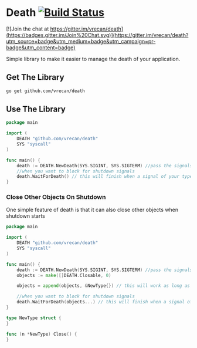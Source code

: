 # Death [![Build Status](https://travis-ci.org/vrecan/death.svg?branch=master)](https://travis-ci.org/vrecan/death)

[![Join the chat at https://gitter.im/vrecan/death](https://badges.gitter.im/Join%20Chat.svg)](https://gitter.im/vrecan/death?utm_source=badge&utm_medium=badge&utm_campaign=pr-badge&utm_content=badge)
<p>Simple library to make it easier to manage the death of your application.</p>

## Get The Library

```bash
go get github.com/vrecan/death
```
## Use The Library

```go
package main

import (
	DEATH "github.com/vrecan/death"
	SYS "syscall"
)

func main() {
	death := DEATH.NewDeath(SYS.SIGINT, SYS.SIGTERM) //pass the signals you want to end your application
	//when you want to block for shutdown signals
	death.WaitForDeath() // this will finish when a signal of your type is sent to your application
}
```

### Close Other Objects On Shutdown
<p>One simple feature of death is that it can also close other objects when shutdown starts</p>

```go
package main

import (
	DEATH "github.com/vrecan/death"
	SYS "syscall"
)

func main() {
	death := DEATH.NewDeath(SYS.SIGINT, SYS.SIGTERM) //pass the signals you want to end your application
	objects := make([]DEATH.Closable, 0)

	objects = append(objects, &NewType{}) // this will work as long as the type implements a Close method

	//when you want to block for shutdown signals
	death.WaitForDeath(objects...) // this will finish when a signal of your type is sent to your application
}

type NewType struct {
}

func (n *NewType) Close() {
}
```
